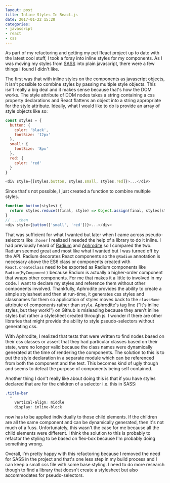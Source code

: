 ```yaml
---
layout: post
title: Inline Styles In React.js
date: 2017-01-22 15:20
categories:
- javascript
- react
- css
---
```


As part of my refactoring and getting my pet React project up to date with the latest cool stuff, I took a foray into inline styles for my components.
As I was moving my styles from [SASS](http://sass-lang.com/) into plain javascript, there were a few things I found I didn't like.

The first was that with inline styles on the components as javascript objects, it isn't possible to combine styles by passing multiple style objects. This isn't really a big deal and it makes sense because that's how the DOM works. The style attribute of DOM nodes takes a string containing a css property declarations and React flattens an object into a string appropriate for the style attribute. Ideally, what I would like to do is provide an array of style objects like so:

``` javascript
const styles = {
  button: {
    color: 'black',
    fontSize: '12px'
  },
  small: {
    fontSize: '8px'
  },
  red: {
    color: 'red'
  }
}

<div style={[styles.button, styles.small, styles.red]}>...</div>
```

Since that's not possible, I just created a function to combine multiple styles.

``` javascript
function button(styles) {
  return styles.reduce((final, style) => Object.assign(final, styles[style]), styles.button)
}
// ...then
<div style={button(['small', 'red'])}>...</div>
```

That was sufficient for what I wanted but later when I came across pseudo-selectors like `:hover` I realized I needed the help of a library to do it inline. I had previously heard of [Radium](https://github.com/FormidableLabs/radium) and [Aphrodite](https://github.com/Khan/aphrodite) so I compared the two. Radium seemed great and most like what I wanted but I was turned off by the API. Radium decorates React components so the `@Radium` annotation is necessary above the ES6 class or components created with `React.createClass` need to be exported as Radium components like `Radium(MyComponent)` because Radium is actually a higher-order component that wraps other components. For me that makes it a little to involved in my code. I want to declare my styles and reference them without other components involved. Thankfully, Aphrodite provides the ability to create a simple stylesheet and then at run-time, it generates css styles and classnames for them so application of styles moves back to the `className` attribute of components rather than `style`. Aphrodite's tag line ("It's inline styles, but they work!") on Github is misleading because they aren't inline styles but rather a stylesheet created through js. I wonder if there are other libraries that might provide the ability to style pseudo-selectors without generating css.

With Aphrodite, I realized that tests that were written to find nodes based on their css classes or assert that they had particular classes based on their state, were no longer valid because the class names were dynamically generated at the time of rendering the components. The solution to this is to put the style declaration in a separate module which can be referenced from both the component and the test. This becomes kind of ugly though and seems to defeat the purpose of components being self contained.

Another thing I don't really like about doing this is that if you have styles declared that are for the children of a selector i.e. this in SASS:

``` css
.title-bar
  *
    vertical-align: middle
    display: inline-block
```

now has to be applied individually to those child elements. If the children are all the same component and can be dynamically generated, then it's not much of a fuss. Unfortunately, this wasn't the case for me because all the child elements were different. I think the solution to this is probably to refactor the styling to be based on flex-box because I'm probably doing something wrong.

Overall, I'm pretty happy with this refactoring because I removed the need for SASS in the project and that's one less step in my build process and I can keep a small css file with some base styling. I need to do more research though to find a library that doesn't create a stylesheet but also accommodates for pseudo-selectors.
